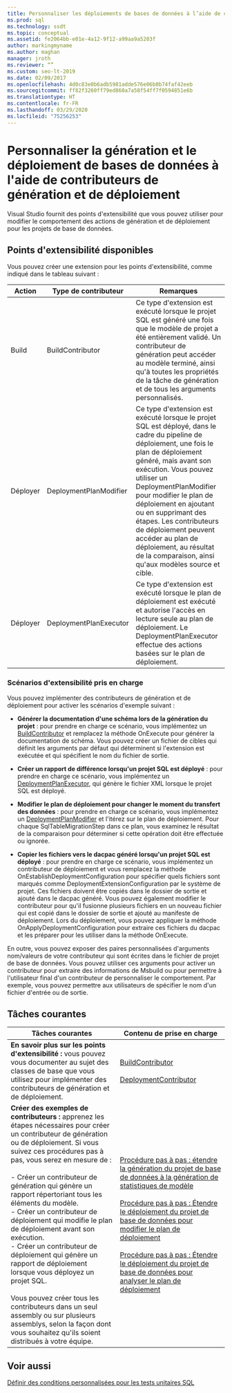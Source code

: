 ```yaml
---
title: Personnaliser les déploiements de bases de données à l’aide de contributeurs de déploiement
ms.prod: sql
ms.technology: ssdt
ms.topic: conceptual
ms.assetid: fe2064bb-e01e-4a12-9f12-a99aa9a5203f
author: markingmyname
ms.author: maghan
manager: jroth
ms.reviewer: “”
ms.custom: seo-lt-2019
ms.date: 02/09/2017
ms.openlocfilehash: 4d0c83e0b6adb5981adde576e06b0b74faf42eeb
ms.sourcegitcommit: ff82f3260ff79ed860a7a58f54ff7f0594851e6b
ms.translationtype: HT
ms.contentlocale: fr-FR
ms.lasthandoff: 03/29/2020
ms.locfileid: "75256253"
---
```

# <a name="customize-database-build-and-deployment-by-using-build-and-deployment-contributors"></a>Personnaliser la génération et le déploiement de bases de données à l'aide de contributeurs de génération et de déploiement

Visual Studio fournit des points d'extensibilité que vous pouvez utiliser pour modifier le comportement des actions de génération et de déploiement pour les projets de base de données.  
  
## <a name="available-extensibility-points"></a>Points d'extensibilité disponibles  
Vous pouvez créer une extension pour les points d'extensibilité, comme indiqué dans le tableau suivant :  
  
|**Action**|**Type de contributeur**|**Remarques**|  
|--------------|------------------------|-------------|  
|Build|BuildContributor|Ce type d'extension est exécuté lorsque le projet SQL est généré une fois que le modèle de projet a été entièrement validé. Un contributeur de génération peut accéder au modèle terminé, ainsi qu'à toutes les propriétés de la tâche de génération et de tous les arguments personnalisés.|  
|Déployer|DeploymentPlanModifier|Ce type d'extension est exécuté lorsque le projet SQL est déployé, dans le cadre du pipeline de déploiement, une fois le plan de déploiement généré, mais avant son exécution. Vous pouvez utiliser un DeploymentPlanModifier pour modifier le plan de déploiement en ajoutant ou en supprimant des étapes. Les contributeurs de déploiement peuvent accéder au plan de déploiement, au résultat de la comparaison, ainsi qu'aux modèles source et cible.|  
|Déployer|DeploymentPlanExecutor|Ce type d'extension est exécuté lorsque le plan de déploiement est exécuté et autorise l'accès en lecture seule au plan de déploiement. Le DeploymentPlanExecutor effectue des actions basées sur le plan de déploiement.|  
  
### <a name="supported-extensibility-scenarios"></a>Scénarios d'extensibilité pris en charge  
Vous pouvez implémenter des contributeurs de génération et de déploiement pour activer les scénarios d'exemple suivant :  
  
-   **Générer la documentation d'une schéma lors de la génération du projet** : pour prendre en charge ce scénario, vous implémentez un [BuildContributor](https://msdn.microsoft.com/library/microsoft.sqlserver.dac.deployment.buildcontributor.aspx) et remplacez la méthode OnExecute pour générer la documentation de schéma. Vous pouvez créer un fichier de cibles qui définit les arguments par défaut qui déterminent si l'extension est exécutée et qui spécifient le nom du fichier de sortie.  
  
-   **Créer un rapport de différence lorsqu'un projet SQL est déployé** : pour prendre en charge ce scénario, vous implémentez un [DeploymentPlanExecutor](https://msdn.microsoft.com/library/microsoft.sqlserver.dac.deployment.deploymentplanexecutor.aspx), qui génère le fichier XML lorsque le projet SQL est déployé.  
  
-   **Modifier le plan de déploiement pour changer le moment du transfert des données** : pour prendre en charge ce scénario, vous implémentez un [DeploymentPlanModifier](https://msdn.microsoft.com/library/microsoft.sqlserver.dac.deployment.deploymentplanmodifier.aspx) et l'itérez sur le plan de déploiement. Pour chaque SqlTableMigrationStep dans ce plan, vous examinez le résultat de la comparaison pour déterminer si cette opération doit être effectuée ou ignorée.  
  
-   **Copier les fichiers vers le dacpac généré lorsqu'un projet SQL est déployé** : pour prendre en charge ce scénario, vous implémentez un contributeur de déploiement et vous remplacez la méthode OnEstablishDeploymentConfiguration pour spécifier quels fichiers sont marqués comme DeploymentExtensionConfiguration par le système de projet. Ces fichiers doivent être copiés dans le dossier de sortie et ajouté dans le dacpac généré. Vous pouvez également modifier le contributeur pour qu'il fusionne plusieurs fichiers en un nouveau fichier qui est copié dans le dossier de sortie et ajouté au manifeste de déploiement. Lors du déploiement, vous pouvez appliquer la méthode OnApplyDeploymentConfiguration pour extraire ces fichiers du dacpac et les préparer pour les utiliser dans la méthode OnExecute.  
  
En outre, vous pouvez exposer des paires personnalisées d'arguments nom/valeurs de votre contributeur qui sont écrites dans le fichier de projet de base de données. Vous pouvez utiliser ces arguments pour activer un contributeur pour extraire des informations de Msbuild ou pour permettre à l'utilisateur final d'un contributeur de personnaliser le comportement. Par exemple, vous pouvez permettre aux utilisateurs de spécifier le nom d'un fichier d'entrée ou de sortie.  
  
## <a name="common-tasks"></a>Tâches courantes  
  
|**Tâches courantes**|**Contenu de prise en charge**|  
|--------------------|--------------------------|  
|**En savoir plus sur les points d'extensibilité :** vous pouvez vous documenter au sujet des classes de base que vous utilisez pour implémenter des contributeurs de génération et de déploiement.|[BuildContributor](https://msdn.microsoft.com/library/microsoft.sqlserver.dac.deployment.buildcontributor.aspx)<br /><br />[DeploymentContributor](https://msdn.microsoft.com/library/microsoft.sqlserver.dac.deployment.deploymentcontributor.aspx)|  
|**Créer des exemples de contributeurs :** apprenez les étapes nécessaires pour créer un contributeur de génération ou de déploiement. Si vous suivez ces procédures pas à pas, vous serez en mesure de :<br /><br />-   Créer un contributeur de génération qui génère un rapport répertoriant tous les éléments du modèle.<br />-   Créer un contributeur de déploiement qui modifie le plan de déploiement avant son exécution.<br />-   Créer un contributeur de déploiement qui génère un rapport de déploiement lorsque vous déployez un projet SQL.<br /><br />Vous pouvez créer tous les contributeurs dans un seul assembly ou sur plusieurs assemblys, selon la façon dont vous souhaitez qu'ils soient distribués à votre équipe.|[Procédure pas à pas : étendre la génération du projet de base de données à la génération de statistiques de modèle](../ssdt/walkthrough-extend-database-project-build-to-generate-model-statistics.md)<br /><br />[Procédure pas à pas : Étendre le déploiement du projet de base de données pour modifier le plan de déploiement](../ssdt/walkthrough-extend-database-project-deployment-to-modify-the-deployment-plan.md)<br /><br />[Procédure pas à pas : Étendre le déploiement du projet de base de données pour analyser le plan de déploiement](../ssdt/walkthrough-extend-database-project-deployment-to-analyze-the-deployment-plan.md)|  
  
## <a name="see-also"></a>Voir aussi  
[Définir des conditions personnalisées pour les tests unitaires SQL](https://msdn.microsoft.com/library/jj860449(v=vs.103).aspx)  
  
